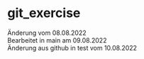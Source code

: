 ﻿# git_exercise
 Änderung vom 08.08.2022 <br>
 Bearbeitet in main am 09.08.2022 <br>
 Änderung aus github in test vom 10.08.2022 <br>
